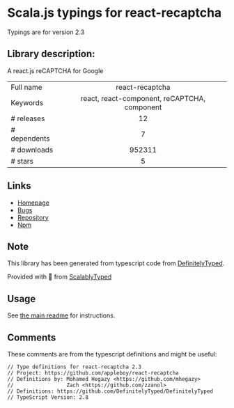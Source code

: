 
# Scala.js typings for react-recaptcha

Typings are for version 2.3

## Library description:
A react.js reCAPTCHA for Google

|                    |                 |
| ------------------ | :-------------: |
| Full name          | react-recaptcha |
| Keywords           | react, react-component, reCAPTCHA, component |
| # releases         | 12 |
| # dependents       | 7 |
| # downloads        | 952311 |
| # stars            | 5 |

## Links
- [Homepage](https://github.com/appleboy/react-recaptcha)
- [Bugs](https://github.com/appleboy/react-recaptcha/issues)
- [Repository](https://github.com/appleboy/react-recaptcha)
- [Npm](https://www.npmjs.com/package/react-recaptcha)
    


## Note
This library has been generated from typescript code from [DefinitelyTyped](https://definitelytyped.org).

Provided with :purple_heart: from [ScalablyTyped](https://github.com/oyvindberg/ScalablyTyped)

## Usage
See [the main readme](../../readme.md) for instructions.

## Comments

These comments are from the typescript definitions and might be useful:
```
// Type definitions for react-recaptcha 2.3
// Project: https://github.com/appleboy/react-recaptcha
// Definitions by: Mohamed Hegazy <https://github.com/mhegazy>
//                 Zach <https://github.com/zzanol>
// Definitions: https://github.com/DefinitelyTyped/DefinitelyTyped
// TypeScript Version: 2.8

```

